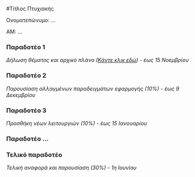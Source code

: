 #Τίτλος Πτυχιακής

Ονοματεπώνυμο: ...

ΑΜ: ...


### Παραδοτέο 1
*Δήλωση θέματος και αρχικό πλάνο ([Κάντε κλικ εδώ](https://docs.google.com/spreadsheets/d/14rwQPsfiz-VqQSt3T9S1BvyX6xghom5ZMweiSQlvLyI/edit#gid=0)) - έως 15 Νοεμβρίου*



### Παραδοτέο 2
*Παρουσίαση αλλαγμένων παραδειγμάτων εφαρμογής (10%) - έως 9 Δεκεμβρίου*



### Παραδοτέο 3
*Προσθήκη νέων λειτουργιών (10%) - έως 15 Ιανουαρίου*


### Παραδοτέο ...


### Τελικό παραδοτέο
*Τελική αναφορά και παρουσίαση (30%) - 1η Ιουνίου*

